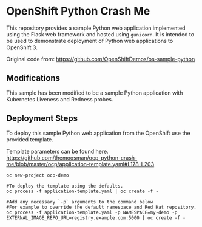 # OpenShift Python Crash Me

This repository provides a sample Python web application implemented using the Flask web framework and hosted using ``gunicorn``. It is intended to be used to demonstrate deployment of Python web applications to OpenShift 3.

Original code from: https://github.com/OpenShiftDemos/os-sample-python

## Modifications

This sample has been modified to be a sample Python application with Kubernetes Liveness and Redness probes.


## Deployment Steps

To deploy this sample Python web application from the OpenShift use the provided template.

Template parameters can be found here.  https://github.com/themoosman/ocp-python-crash-me/blob/master/ocp/application-template.yaml#L178-L203

```
oc new-project ocp-demo

#To deploy the template using the defaults.
oc process -f application-template.yaml | oc create -f -

#Add any necessary `-p` arguments to the command below
#For example to override the default namespace and Red Hat repository.
oc process -f application-template.yaml -p NAMESPACE=my-demo -p EXTERNAL_IMAGE_REPO_URL=registry.example.com:5000 | oc create -f -

```
